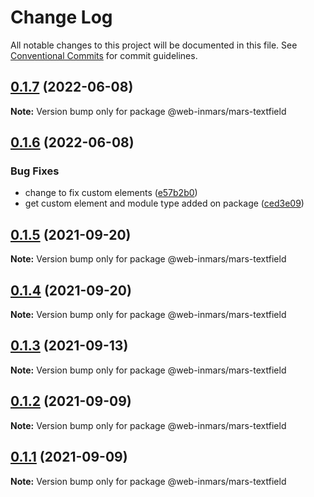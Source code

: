 # Change Log

All notable changes to this project will be documented in this file.
See [Conventional Commits](https://conventionalcommits.org) for commit guidelines.

## [0.1.7](https://github.com/MarsGotta/web-inmars/compare/@web-inmars/mars-textfield@0.1.6...@web-inmars/mars-textfield@0.1.7) (2022-06-08)

**Note:** Version bump only for package @web-inmars/mars-textfield





## [0.1.6](https://github.com/MarsGotta/web-inmars/compare/@web-inmars/mars-textfield@0.1.5...@web-inmars/mars-textfield@0.1.6) (2022-06-08)


### Bug Fixes

* change to fix custom elements ([e57b2b0](https://github.com/MarsGotta/web-inmars/commit/e57b2b07b16b130e198123a318289491646c397c))
* get custom element and module type added on package ([ced3e09](https://github.com/MarsGotta/web-inmars/commit/ced3e095f33185232fcf7b02415cb1479316cd2a))





## [0.1.5](https://github.com/MarsGotta/web-inmars/compare/@web-inmars/mars-textfield@0.1.4...@web-inmars/mars-textfield@0.1.5) (2021-09-20)

**Note:** Version bump only for package @web-inmars/mars-textfield





## [0.1.4](https://github.com/MarsGotta/web-inmars/compare/@web-inmars/mars-textfield@0.1.3...@web-inmars/mars-textfield@0.1.4) (2021-09-20)

**Note:** Version bump only for package @web-inmars/mars-textfield





## [0.1.3](https://github.com/MarsGotta/web-inmars/compare/@web-inmars/mars-textfield@0.1.2...@web-inmars/mars-textfield@0.1.3) (2021-09-13)

**Note:** Version bump only for package @web-inmars/mars-textfield





## [0.1.2](https://github.com/MarsGotta/web-inmars/compare/@web-inmars/mars-textfield@0.1.1...@web-inmars/mars-textfield@0.1.2) (2021-09-09)

**Note:** Version bump only for package @web-inmars/mars-textfield





## [0.1.1](https://github.com/MarsGotta/web-inmars/compare/@web-inmars/mars-textfield@0.1.0...@web-inmars/mars-textfield@0.1.1) (2021-09-09)

**Note:** Version bump only for package @web-inmars/mars-textfield
